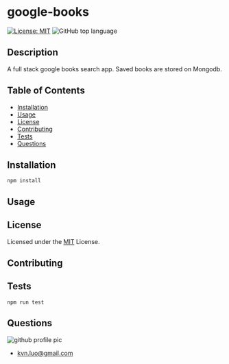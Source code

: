 
# google-books
[![License: MIT](https://img.shields.io/badge/License-MIT-yellow.svg)](https://opensource.org/licenses/MIT)
![GitHub top language](https://img.shields.io/github/languages/top/kev-luo/google-books)

## Description
A full stack google books search app. Saved books are stored on Mongodb.

## Table of Contents

* [Installation](#Installation)
* [Usage](#Usage)
* [License](#License)
* [Contributing](#Contributing)
* [Tests](#Tests)
* [Questions](#Questions)

## Installation
    npm install

## Usage


## License
Licensed under the [MIT](https://opensource.org/licenses/MIT) License.

## Contributing


## Tests
    npm run test


## Questions
![github profile pic](https://github.com/kev-luo.png?size=100)
* [kvn.luo@gmail.com](kvn.luo@gmail.com)
